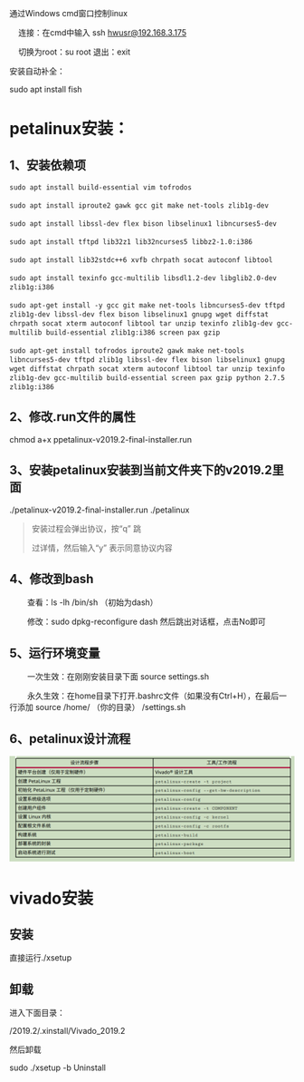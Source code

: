 通过Windows cmd窗口控制linux

    连接：在cmd中输入 ssh [hwusr@192.168.3.175](mailto:hwusr@192.168.3.175)

    切换为root：su root 退出：exit



安装自动补全：

sudo apt install fish

# petalinux安装：

## 1、安装依赖项

```shell
sudo apt install build-essential vim tofrodos

sudo apt install iproute2 gawk gcc git make net-tools zlib1g-dev

sudo apt install libssl-dev flex bison libselinux1 libncurses5-dev

sudo apt install tftpd lib32z1 lib32ncurses5 libbz2-1.0:i386

sudo apt install lib32stdc++6 xvfb chrpath socat autoconf libtool

sudo apt install texinfo gcc-multilib libsdl1.2-dev libglib2.0-dev zlib1g:i386

sudo apt-get install -y gcc git make net-tools libncurses5-dev tftpd zlib1g-dev libssl-dev flex bison libselinux1 gnupg wget diffstat chrpath socat xterm autoconf libtool tar unzip texinfo zlib1g-dev gcc-multilib build-essential zlib1g:i386 screen pax gzip

sudo apt-get install tofrodos iproute2 gawk make net-tools libncurses5-dev tftpd zlib1g libssl-dev flex bison libselinux1 gnupg wget diffstat chrpath socat xterm autoconf libtool tar unzip texinfo zlib1g-dev gcc-multilib build-essential screen pax gzip python 2.7.5 zlib1g:i386
```



## 2、修改.run文件的属性

chmod a+x ppetalinux-v2019.2-final-installer.run

## 3、安装petalinux安装到当前文件夹下的v2019.2里面

./petalinux-v2019.2-final-installer.run ./petalinux

> 安装过程会弹出协议，按“q” 跳
>
> 过详情，然后输入“y” 表示同意协议内容

## 4、修改到bash

        查看：ls -lh /bin/sh （初始为dash）

        修改：sudo dpkg-reconfigure dash 然后跳出对话框，点击No即可

## 5、运行环境变量

        一次生效：在刚刚安装目录下面 source settings.sh

        永久生效：在home目录下打开.bashrc文件（如果没有Ctrl+H），在最后一行添加 source /home/ （你的目录） /settings.sh

## 6、petalinux设计流程

![](media/b91045ef35608a688f1534407281fc43.png)







# vivado安装

## 安装

直接运行./xsetup

## 卸载

进入下面目录：

/2019.2/.xinstall/Vivado_2019.2

然后卸载

sudo ./xsetup -b Uninstall




